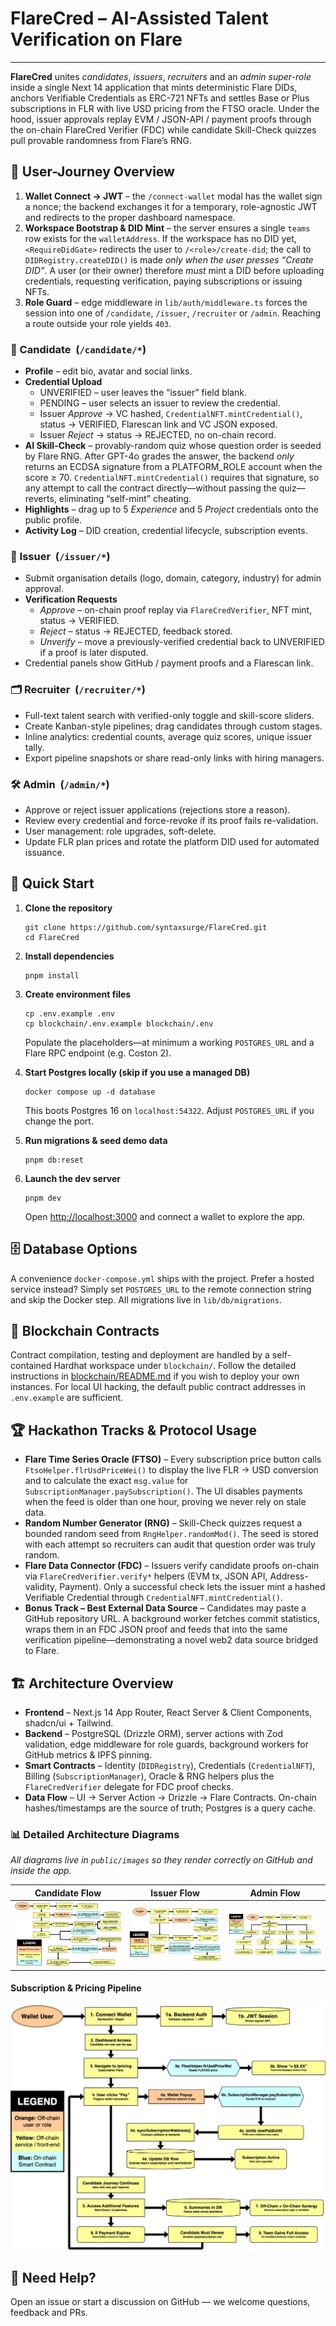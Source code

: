 # FlareCred – AI-Assisted Talent Verification on Flare

- - -

**FlareCred** unites _candidates_, _issuers_, _recruiters_ and an _admin super-role_ inside a single Next 14 application that mints deterministic Flare DIDs, anchors Verifiable Credentials as ERC-721 NFTs and settles Base or Plus subscriptions in FLR with live USD pricing from the FTSO oracle. Under the hood, issuer approvals replay EVM / JSON-API / payment proofs through the on-chain FlareCred Verifier (FDC) while candidate Skill-Check quizzes pull provable randomness from Flare’s RNG.

## 🎯 User-Journey Overview

1.  **Wallet Connect → JWT** – the `/connect-wallet` modal has the wallet sign a nonce; the backend exchanges it for a temporary, role-agnostic JWT and redirects to the proper dashboard namespace.
2.  **Workspace Bootstrap & DID Mint** – the server ensures a single `teams` row exists for the `walletAddress`. If the workspace has no DID yet, `<RequireDidGate>` redirects the user to `/<role>/create-did`; the call to `DIDRegistry.createDID()` is made _only when the user presses “Create DID”_. A user (or their owner) therefore _must_ mint a DID before uploading credentials, requesting verification, paying subscriptions or issuing NFTs.
3.  **Role Guard** – edge middleware in `lib/auth/middleware.ts` forces the session into one of `/candidate`, `/issuer`, `/recruiter` or `/admin`. Reaching a route outside your role yields `403`.

### 👤 Candidate  (`/candidate/*`)

*   **Profile** – edit bio, avatar and social links.
*   **Credential Upload**
    *   UNVERIFIED – user leaves the “issuer” field blank.
    *   PENDING – user selects an issuer to review the credential.
    *   Issuer _Approve_ → VC hashed, `CredentialNFT.mintCredential()`, status → VERIFIED, Flarescan link and VC JSON exposed.
    *   Issuer _Reject_ → status → REJECTED, no on-chain record.
*   **AI Skill-Check** – provably-random quiz whose question order is seeded by Flare RNG. After GPT-4o grades the answer, the backend _only_ returns an ECDSA signature from a PLATFORM\_ROLE account when the score ≥ 70. `CredentialNFT.mintCredential()` requires that signature, so any attempt to call the contract directly—without passing the quiz—reverts, eliminating “self-mint” cheating.
*   **Highlights** – drag up to 5 _Experience_ and 5 _Project_ credentials onto the public profile.
*   **Activity Log** – DID creation, credential lifecycle, subscription events.

### 🏢 Issuer  (`/issuer/*`)

*   Submit organisation details (logo, domain, category, industry) for admin approval.
*   **Verification Requests**
    *   _Approve_ – on-chain proof replay via `FlareCredVerifier`, NFT mint, status → VERIFIED.
    *   _Reject_ – status → REJECTED, feedback stored.
    *   _Unverify_ – move a previously-verified credential back to UNVERIFIED if a proof is later disputed.
*   Credential panels show GitHub / payment proofs and a Flarescan link.

### 🗂 Recruiter  (`/recruiter/*`)

*   Full-text talent search with verified-only toggle and skill-score sliders.
*   Create Kanban-style pipelines; drag candidates through custom stages.
*   Inline analytics: credential counts, average quiz scores, unique issuer tally.
*   Export pipeline snapshots or share read-only links with hiring managers.

### 🛠 Admin  (`/admin/*`)

*   Approve or reject issuer applications (rejections store a reason).
*   Review every credential and force-revoke if its proof fails re-validation.
*   User management: role upgrades, soft-delete.
*   Update FLR plan prices and rotate the platform DID used for automated issuance.

## 🚀 Quick Start

1.  **Clone the repository**
    
    ```
    git clone https://github.com/syntaxsurge/FlareCred.git
    cd FlareCred
    ```
    
2.  **Install dependencies**
    
    ```
    pnpm install
    ```
    
3.  **Create environment files**
    
    ```
    cp .env.example .env
    cp blockchain/.env.example blockchain/.env
    ```
    
    Populate the placeholders—at minimum a working `POSTGRES_URL` and a Flare RPC endpoint (e.g. Coston 2).
    
4.  **Start Postgres locally (skip if you use a managed DB)**
    
    ```
    docker compose up -d database
    ```
    
    This boots Postgres 16 on `localhost:54322`. Adjust `POSTGRES_URL` if you change the port.
    
5.  **Run migrations & seed demo data**
    
    ```
    pnpm db:reset
    ```
    
6.  **Launch the dev server**
    
    ```
    pnpm dev
    ```
    
    Open [http://localhost:3000](http://localhost:3000) and connect a wallet to explore the app.
    

## 🗄 Database Options

A convenience `docker-compose.yml` ships with the project. Prefer a hosted service instead? Simply set `POSTGRES_URL` to the remote connection string and skip the Docker step. All migrations live in `lib/db/migrations`.

## 🔗 Blockchain Contracts

Contract compilation, testing and deployment are handled by a self-contained Hardhat workspace under `blockchain/`. Follow the detailed instructions in [blockchain/README.md](blockchain/README.md) if you wish to deploy your own instances. For local UI hacking, the default public contract addresses in `.env.example` are sufficient.

## 🏆 Hackathon Tracks & Protocol Usage

*   **Flare Time Series Oracle (FTSO)** – Every subscription price button calls `FtsoHelper.flrUsdPriceWei()` to display the live FLR → USD conversion and to calculate the exact `msg.value` for `SubscriptionManager.paySubscription()`. The UI disables payments when the feed is older than one hour, proving we never rely on stale data.
*   **Random Number Generator (RNG)** – Skill-Check quizzes request a bounded random seed from `RngHelper.randomMod()`. The seed is stored with each attempt so recruiters can audit that question order was truly random.
*   **Flare Data Connector (FDC)** – Issuers verify candidate proofs on-chain via `FlareCredVerifier.verify*` helpers (EVM tx, JSON API, Address-validity, Payment). Only a successful check lets the issuer mint a hashed Verifiable Credential through `CredentialNFT.mintCredential()`.
*   **Bonus Track – Best External Data Source** – Candidates may paste a GitHub repository URL. A background worker fetches commit statistics, wraps them in an FDC JSON proof and feeds that into the same verification pipeline—demonstrating a novel web2 data source bridged to Flare.

## 🏗 Architecture Overview

*   **Frontend** – Next.js 14 App Router, React Server & Client Components, shadcn/ui + Tailwind.
*   **Backend** – PostgreSQL (Drizzle ORM), server actions with Zod validation, edge middleware for role guards, background workers for GitHub metrics & IPFS pinning.
*   **Smart Contracts** – Identity (`DIDRegistry`), Credentials (`CredentialNFT`), Billing (`SubscriptionManager`), Oracle & RNG helpers plus the `FlareCredVerifier` delegate for FDC proof checks.
*   **Data Flow** – UI → Server Action → Drizzle → Flare Contracts. On-chain hashes/timestamps are the source of truth; Postgres is a query cache.

### 📊 Detailed Architecture Diagrams  
_All diagrams live in `public/images` so they render correctly on GitHub and inside the app._

| Candidate Flow | Issuer Flow | Admin Flow |
| --- | --- | --- |
| ![Candidate Architecture](public/images/FlareCred-Candidate-Architecture.jpg) | ![Issuer Architecture](public/images/FlareCred-Issuer-Architecture.jpg) | ![Admin Architecture](public/images/FlareCred-Admin-Architecture.jpg) |

#### Subscription & Pricing Pipeline  

![Subscription & Pricing Architecture](public/images/FlareCred-Pricing-Architecture.jpg)

## 🙏 Need Help?

Open an issue or start a discussion on GitHub — we welcome questions, feedback and PRs.

